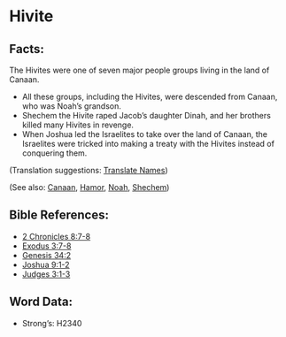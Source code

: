 # Hivite

## Facts:

The Hivites were one of seven major people groups living in the land of Canaan.

* All these groups, including the Hivites, were descended from Canaan, who was Noah’s grandson.
* Shechem the Hivite raped Jacob’s daughter Dinah, and her brothers killed many Hivites in revenge.
* When Joshua led the Israelites to take over the land of Canaan, the Israelites were tricked into making a treaty with the Hivites instead of conquering them.

(Translation suggestions: [Translate Names](../../translate/translate-names))

(See also: [Canaan](../names/canaan.md), [Hamor](../names/hamor.md), [Noah](../names/noah.md), [Shechem](../names/shechem.md))

## Bible References:

* [2 Chronicles 8:7-8](rc://en/tn/help/2ch/08/07)
* [Exodus 3:7-8](rc://en/tn/help/exo/03/07)
* [Genesis 34:2](rc://en/tn/help/gen/34/02)
* [Joshua 9:1-2](rc://en/tn/help/jos/09/01)
* [Judges 3:1-3](rc://en/tn/help/jdg/03/01)

## Word Data:

* Strong’s: H2340
